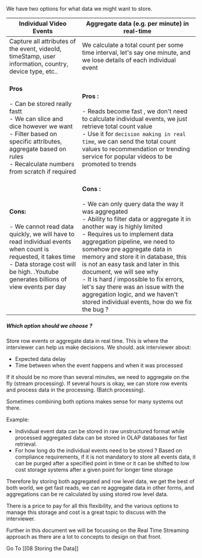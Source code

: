 We have two options for what data we might want to store. 


| Individual Video  Events                                                                                                                                                                                                      | Aggregate data (e.g. per minute) in  real-time                                                                                                                                                                                                                                                                                                                                                                                                                                                                                          |
| ----------------------------------------------------------------------------------------------------------------------------------------------------------------------------------------------------------------------------- | --------------------------------------------------------------------------------------------------------------------------------------------------------------------------------------------------------------------------------------------------------------------------------------------------------------------------------------------------------------------------------------------------------------------------------------------------------------------------------------------------------------------------------------- |
| Capture all attributes of the event, videoId, timeStamp, user information, country, device type, etc..                                                                                                                        | We calculate a total count per some time interval, let's say one minute, and we lose details of each individual event                                                                                                                                                                                                                                                                                                                                                                                                                   |
| <br>**Pros**<br><br>- Can be stored really fastt<br>- We can slice and dice however we want<br>- Filter based on specific attributes, aggregate based on rules<br>- Recalculate numbers from scratch if required<br>          | <br>**Pros :**<br><br>- Reads become fast , we don't need to calculate individual events, we just retrieve total count value<br>- Use it for `decision making in real time`, we can send the total count values to recommendation or trending service for popular videos to be promoted to trends                                                                                                                                                                                                                                       |
| <br>**Cons:**<br><br>- We cannot read data quickly, we will have to read individual events when count is requested, it takes time<br>- Data storage cost will be high. .Youtube generates billions of view events per day<br> | <br>**Cons :**<br><br>- We can only query data the way it was aggregated<br>- Ability to filter data or aggregate it in another way is highly limited<br>- Requires us to implement data aggregation pipeline, we need to somehow pre aggregate data in memory and store it in database, this is not an easy task and later in this document, we will see why<br>- It is hard / impossible to fix errors, let's say there was an issue with the aggregation logic, and we haven't stored individual events, how do we fix the bug ?<br> |

##### Which option should we choose ? 

Store row events or aggregate data in real time. This is where the interviewer can help us make decisions. We should. ask interviewer about:
- Expected data delay
- Time between when the event happens and when it was processed 

If it should be no more than several minutes, we need to aggregate on the fly (stream processing). If several hours is okay, we can store row events and process data in the processing. (Batch processing).

Sometimes combining both options makes sense for many systems out there.

Example: 
- Individual event data can be stored in raw unstructured format while processed aggregated data can be stored in OLAP databases for fast retrieval.
- For how long do the individual events need to be stored ? Based on compliance requirements, if it is not mandatory to store all events data, it can be purged after a specified point in time or it can be shifted to low cost storage systems after a given point for longer time storage

Therefore by storing both aggregated and row level data, we get the best of both world, we get fast reads, we can re aggregate data in other forms, and aggregations can be re calculated by using stored row level data.

There is a price to pay for all this flexibility, and the various options to manage this storage and cost is a great topic to discuss with the interviewer.

Further in this document we will be focussing on the Real Time Streaming approach as there are a lot to concepts to design on that front.

Go To [[08 Storing the Data]]